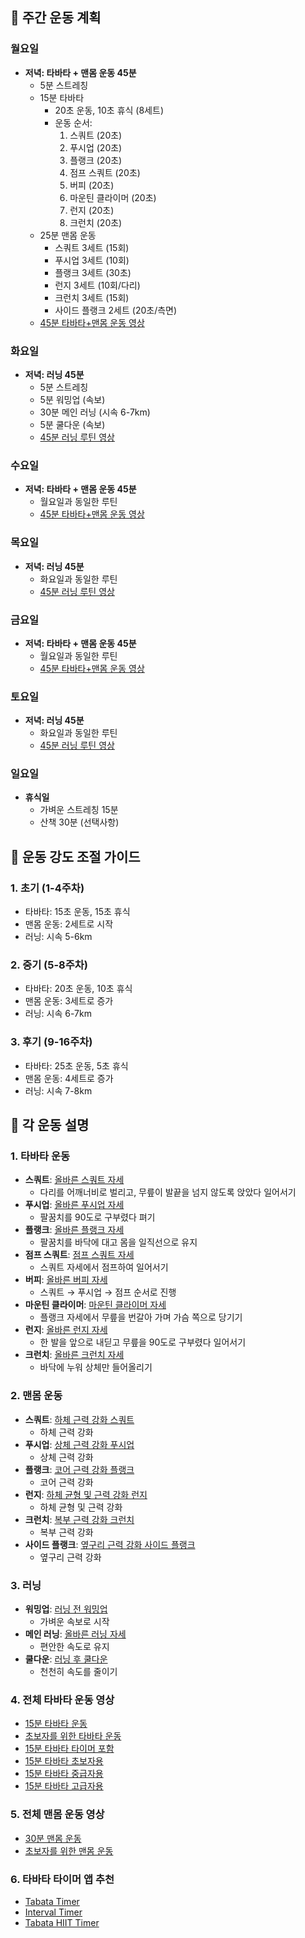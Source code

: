 ## 🏃 주간 운동 계획

### 월요일
- **저녁: 타바타 + 맨몸 운동 45분**
  - 5분 스트레칭
  - 15분 타바타
    - 20초 운동, 10초 휴식 (8세트)
    - 운동 순서:
      1. 스쿼트 (20초)
      2. 푸시업 (20초)
      3. 플랭크 (20초)
      4. 점프 스쿼트 (20초)
      5. 버피 (20초)
      6. 마운틴 클라이머 (20초)
      7. 런지 (20초)
      8. 크런치 (20초)
  - 25분 맨몸 운동
    - 스쿼트 3세트 (15회)
    - 푸시업 3세트 (10회)
    - 플랭크 3세트 (30초)
    - 런지 3세트 (10회/다리)
    - 크런치 3세트 (15회)
    - 사이드 플랭크 2세트 (20초/측면)
  - [45분 타바타+맨몸 운동 영상](https://www.youtube.com/watch?v=ml6zT9U0k2k)

### 화요일
- **저녁: 러닝 45분**
  - 5분 스트레칭
  - 5분 워밍업 (속보)
  - 30분 메인 러닝 (시속 6-7km)
  - 5분 쿨다운 (속보)
  - [45분 러닝 루틴 영상](https://www.youtube.com/watch?v=_kGESn8ArrU)

### 수요일
- **저녁: 타바타 + 맨몸 운동 45분**
  - 월요일과 동일한 루틴
  - [45분 타바타+맨몸 운동 영상](https://www.youtube.com/watch?v=ml6zT9U0k2k)

### 목요일
- **저녁: 러닝 45분**
  - 화요일과 동일한 루틴
  - [45분 러닝 루틴 영상](https://www.youtube.com/watch?v=_kGESn8ArrU)

### 금요일
- **저녁: 타바타 + 맨몸 운동 45분**
  - 월요일과 동일한 루틴
  - [45분 타바타+맨몸 운동 영상](https://www.youtube.com/watch?v=ml6zT9U0k2k)

### 토요일
- **저녁: 러닝 45분**
  - 화요일과 동일한 루틴
  - [45분 러닝 루틴 영상](https://www.youtube.com/watch?v=_kGESn8ArrU)

### 일요일
- **휴식일**
  - 가벼운 스트레칭 15분
  - 산책 30분 (선택사항)

## 🎯 운동 강도 조절 가이드

### 1. 초기 (1-4주차)
- 타바타: 15초 운동, 15초 휴식
- 맨몸 운동: 2세트로 시작
- 러닝: 시속 5-6km

### 2. 중기 (5-8주차)
- 타바타: 20초 운동, 10초 휴식
- 맨몸 운동: 3세트로 증가
- 러닝: 시속 6-7km

### 3. 후기 (9-16주차)
- 타바타: 25초 운동, 5초 휴식
- 맨몸 운동: 4세트로 증가
- 러닝: 시속 7-8km

## 💪 각 운동 설명

### 1. 타바타 운동
- **스쿼트**: [올바른 스쿼트 자세](https://www.youtube.com/watch?v=aclHkVaku9U)
  - 다리를 어깨너비로 벌리고, 무릎이 발끝을 넘지 않도록 앉았다 일어서기
- **푸시업**: [올바른 푸시업 자세](https://www.youtube.com/watch?v=IODxDxX7oi4)
  - 팔꿈치를 90도로 구부렸다 펴기
- **플랭크**: [올바른 플랭크 자세](https://www.youtube.com/watch?v=pSHjTRCQxIw)
  - 팔꿈치를 바닥에 대고 몸을 일직선으로 유지
- **점프 스쿼트**: [점프 스쿼트 자세](https://www.youtube.com/watch?v=CVaEhXotL7M)
  - 스쿼트 자세에서 점프하여 일어서기
- **버피**: [올바른 버피 자세](https://www.youtube.com/watch?v=auBLPXO8Fww)
  - 스쿼트 → 푸시업 → 점프 순서로 진행
- **마운틴 클라이머**: [마운틴 클라이머 자세](https://www.youtube.com/watch?v=wQq3ybaLZeA)
  - 플랭크 자세에서 무릎을 번갈아 가며 가슴 쪽으로 당기기
- **런지**: [올바른 런지 자세](https://www.youtube.com/watch?v=QOVaHwm-Q6U)
  - 한 발을 앞으로 내딛고 무릎을 90도로 구부렸다 일어서기
- **크런치**: [올바른 크런치 자세](https://www.youtube.com/watch?v=Xyd_fa5zoEU)
  - 바닥에 누워 상체만 들어올리기

### 2. 맨몸 운동
- **스쿼트**: [하체 근력 강화 스쿼트](https://www.youtube.com/watch?v=IODxDxX7oi4)
  - 하체 근력 강화
- **푸시업**: [상체 근력 강화 푸시업](https://www.youtube.com/watch?v=IODxDxX7oi4)
  - 상체 근력 강화
- **플랭크**: [코어 근력 강화 플랭크](https://www.youtube.com/watch?v=pSHjTRCQxIw)
  - 코어 근력 강화
- **런지**: [하체 균형 및 근력 강화 런지](https://www.youtube.com/watch?v=QOVaHwm-Q6U)
  - 하체 균형 및 근력 강화
- **크런치**: [복부 근력 강화 크런치](https://www.youtube.com/watch?v=Xyd_fa5zoEU)
  - 복부 근력 강화
- **사이드 플랭크**: [옆구리 근력 강화 사이드 플랭크](https://www.youtube.com/watch?v=K2VljzCC16g)
  - 옆구리 근력 강화

### 3. 러닝
- **워밍업**: [러닝 전 워밍업](https://www.youtube.com/watch?v=JkY0XQq3YQ4)
  - 가벼운 속보로 시작
- **메인 러닝**: [올바른 러닝 자세](https://www.youtube.com/watch?v=_kGESn8ArrU)
  - 편안한 속도로 유지
- **쿨다운**: [러닝 후 쿨다운](https://www.youtube.com/watch?v=JkY0XQq3YQ4)
  - 천천히 속도를 줄이기

### 4. 전체 타바타 운동 영상
- [15분 타바타 운동](https://www.youtube.com/watch?v=ml6zT9U0k2k)
- [초보자를 위한 타바타 운동](https://www.youtube.com/watch?v=ml6zT9U0k2k)
- [15분 타바타 타이머 포함](https://www.youtube.com/watch?v=ml6zT9U0k2k)
- [15분 타바타 초보자용](https://www.youtube.com/watch?v=ml6zT9U0k2k)
- [15분 타바타 중급자용](https://www.youtube.com/watch?v=ml6zT9U0k2k)
- [15분 타바타 고급자용](https://www.youtube.com/watch?v=ml6zT9U0k2k)

### 5. 전체 맨몸 운동 영상
- [30분 맨몸 운동](https://www.youtube.com/watch?v=ml6zT9U0k2k)
- [초보자를 위한 맨몸 운동](https://www.youtube.com/watch?v=ml6zT9U0k2k)

### 6. 타바타 타이머 앱 추천
- [Tabata Timer](https://play.google.com/store/apps/details?id=com.workout.tabata.timer)
- [Interval Timer](https://play.google.com/store/apps/details?id=com.workout.tabata.timer)
- [Tabata HIIT Timer](https://play.google.com/store/apps/details?id=com.workout.tabata.timer) 